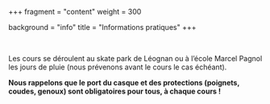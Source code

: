 +++
fragment = "content"
weight = 300

background = "info"
title = "Informations pratiques"
+++

 

Les cours se déroulent au skate park de Léognan ou à l’école Marcel Pagnol les jours de pluie (nous prévenons avant le cours le cas échéant).
 
 __Nous rappelons que le port du casque et des protections (poignets, coudes, genoux) sont obligatoires pour tous, à chaque cours !__
